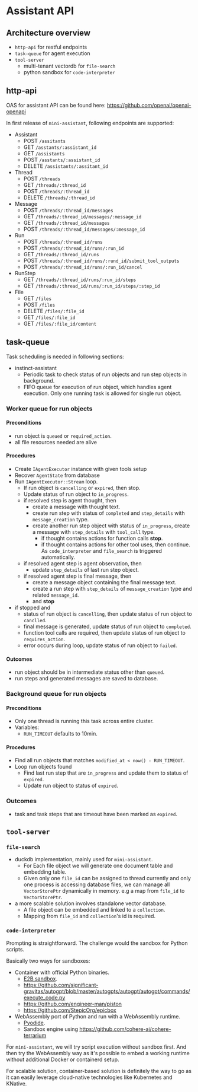 # Assistant API

## Architecture overview

* `http-api` for restful endpoints
* `task-queue` for agent execution
* `tool-server`
  * multi-tenant vectordb for `file-search`
  * python sandbox for `code-interpreter` 


## http-api

OAS for assistant API can be found here: https://github.com/openai/openai-openapi

In first release of `mini-assistant`, following endpoints are supported:

* Assistant
  * POST `/assitants`
  * GET `/asstants/:assistant_id`
  * GET `/assistants`
  * POST `/asstants/:assistant_id`
  * DELETE `/assistants/:assitant_id`
* Thread
  * POST `/threads`
  * GET `/threads/:thread_id`
  * POST `/threads/:thread_id`
  * DELETE `/threads/:thread_id`
* Message
  * POST `/threads/:thread_id/messages`
  * GET `/threads/:thread_id/messages/:message_id`
  * GET `/threads/:thread_id/messages`
  * POST `/threads/:thread_id/messages/:message_id`
* Run
  * POST `/threads/:thread_id/runs`
  * POST `/threads/:thread_id/runs/:run_id`
  * GET `/threads/:thread_id/runs`
  * POST `/threads/:thread_id/runs/:rund_id/submit_tool_outputs`
  * POST `/threads/:thread_id/runs/:run_id/cancel`
* RunStep
  * GET `/threads/:thread_id/runs/:run_id/steps`
  * GET `/threads/:thread_id/runs/:run_id/steps/:step_id`
* File
  * GET `/files`
  * POST `/files`
  * DELETE `/files/:file_id`
  * GET `/files/:file_id`
  * GET `/files/:file_id/content`

## task-queue 

Task scheduling is needed in following sections:

* instinct-assistant
  * Periodic task to check status of run objects and run step objects in background.
  * FIFO queue for execution of run object, which handles agent execution. Only one running task is allowed for single run object.

### Worker queue for run objects

#### Preconditions

* run object is `queued` or `required_action`.
* all file resources needed are alive

#### Procedures

* Create `IAgentExecutor` instance with given tools setup
* Recover `AgentState` from database
* Run `IAgentExecutor::Stream` loop.
  * If run object is `cancelling` or `expired`, then stop. 
  * Update status of run object to `in_progress`.
  * if resolved step is agent thought, then
    * create a message with thought text.
    * create run step with status of `completed` and `step_details` with `message_creation` type.
    * create another run step object with status of `in_progress`, create a message with `step_details` with `tool_call` type.
      * if thought contains actions for function calls **stop**.
      * if thought contains actions for other tool uses, then continue. As `code_interpreter` and `file_search` is triggered automatically.
  * if resolved agent step is agent observation, then
    * update `step_details` of last run step object.
  * if resolved agent step is final message, then
    * create a message object containing the final message text.
    * create a run step with `step_details` of `message_creation` type and related `message_id`.
    * and **stop**
* if stopped and
  * status of run object is `cancelling`, then update status of run object to `canclled`.
  * final message is generated, update status of run object to `completed`. 
  * function tool calls are required, then update status of run object to `requires_action`.
  * error occurs during loop, update status of run object to `failed`.


#### Outcomes
* run object should be in intermediate status other than `queued`.
* run steps and generated messages are saved to database. 

### Background queue for run objects

#### Preconditions

* Only one thread is running this task across entire cluster.
* Variables: 
  * `RUN_TIMEOUT` defaults to 10min.


#### Procedures 

* Find all run objects that matches `modified_at < now() - RUN_TIMEOUT`.
* Loop run objects found
  * Find last run step that are `in_progress` and update them to status of `expired`.
  * Update run object to status of `expired`.

### Outcomes

* task and task steps that are timeout have been marked as `expired`.

## `tool-server`

### `file-search`

* duckdb implementation, mainly used for `mini-assistant`.
  * For Each file object we will generate one document table and embedding table.
  * Given only one `file_id` can be assigned to thread currently and only one process is accessing database files, we can manage all `VectorStorePtr` dynamically in memory.  e.g a map from `file_id` to `VectorStorePtr`.
* a more scalable solution involves standalone vector database.
  * A file object can be embedded and linked to a `collection`.
  * Mapping from `file_id` and `collection`'s id is required.

### `code-interpreter`

Prompting is straightforward. The challenge would the sandbox for Python scripts.

Basically two ways for sandboxes:

* Container with official Python binaries. 
  * [E2B sandbox](https://e2b.dev/docs/sandbox/overview).
  * https://github.com/significant-gravitas/autogpt/blob/master/autogpts/autogpt/autogpt/commands/execute_code.py
  * https://github.com/engineer-man/piston
  * https://github.com/StepicOrg/epicbox
* WebAssembly port of Python and run with a WebAssembly runtime. 
  * [Pyodide](https://pyodide.org/en/stable/index.html).
  * Sandbox engine using https://github.com/cohere-ai/cohere-terrarium


For `mini-assistant`, we will try script execution without sandbox first. And then try the WebAssembly way as it's possible to embed a working runtime without additional Docker or containerd setup.

For scalable solution, container-based solution is definitely the way to go as it can easily leverage cloud-native technologies like Kubernetes and KNative.



